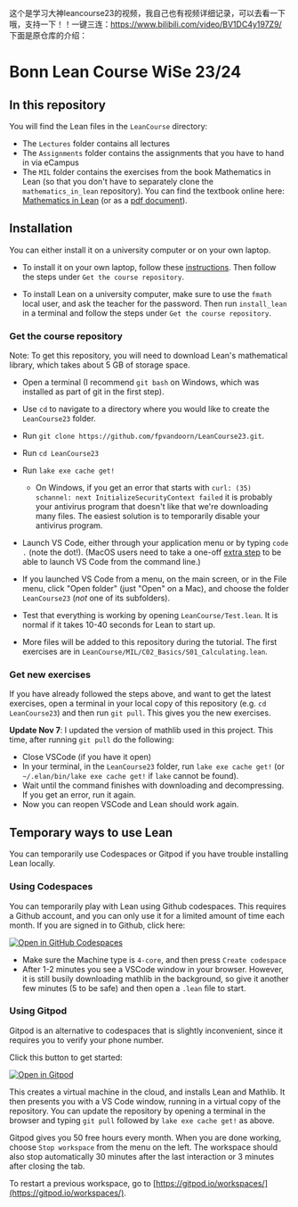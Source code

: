 这个是学习大神leancourse23的视频，我自己也有视频详细记录，可以去看一下哦，支持一下！！一键三连：https://www.bilibili.com/video/BV1DC4y197Z9/
下面是原仓库的介绍：


# Bonn Lean Course WiSe 23/24

## In this repository

You will find the Lean files in the `LeanCourse` directory:
* The `Lectures` folder contains all lectures
* The `Assignments` folder contains the assignments that you have to hand in via eCampus
* The `MIL` folder contains the exercises from the book Mathematics in Lean (so that you don't have to separately clone the `mathematics_in_lean` repository). You can find the textbook online here:
[Mathematics in Lean](https://leanprover-community.github.io/mathematics_in_lean/)
(or as a
[pdf document](https://leanprover-community.github.io/mathematics_in_lean/mathematics_in_lean.pdf)).

## Installation

You can either install it on a university computer or on your own laptop.

* To install it on your own laptop, follow these [instructions](https://leanprover-community.github.io/get_started.html). Then follow the steps under `Get the course repository`.

* To install Lean on a university computer, make sure to use the `fmath` local user, and ask the teacher for the password. Then run `install_lean` in a terminal and follow the steps under `Get the course repository`.

### Get the course repository

Note: To get this repository, you will need to download Lean's mathematical library, which takes about 5 GB of storage space.

* Open a terminal (I recommend `git bash` on Windows, which was installed as part of git in the first step).

* Use `cd` to navigate to a directory where you would like to create the `LeanCourse23` folder.

* Run `git clone https://github.com/fpvandoorn/LeanCourse23.git`.

* Run `cd LeanCourse23`

* Run `lake exe cache get!`
  * On Windows, if you get an error that starts with `curl: (35) schannel: next InitializeSecurityContext failed` it is probably your antivirus program that doesn't like that we're downloading many files. The easiest solution is to temporarily disable your antivirus program.

* Launch VS Code, either through your application menu or by typing
  `code .` (note the dot!). (MacOS users need to take a one-off
  [extra step](https://code.visualstudio.com/docs/setup/mac#_launching-from-the-command-line)
   to be able to launch VS Code from the command line.)

* If you launched VS Code from a menu, on the main screen, or in the File menu,
  click "Open folder" (just "Open" on a Mac), and choose the folder
  `LeanCourse23` (*not* one of its subfolders).

* Test that everything is working by opening `LeanCourse/Test.lean`.
  It is normal if it takes 10-40 seconds for Lean to start up.

* More files will be added to this repository during the tutorial. The first exercises are in `LeanCourse/MIL/C02_Basics/S01_Calculating.lean`.

### Get new exercises

If you have already followed the steps above, and want to get the latest exercises, open a terminal in your local copy of this repository (e.g. `cd LeanCourse23`) and then run `git pull`. This gives you the new exercises.

**Update Nov 7**: I updated the version of mathlib used in this project. This time, after running `git pull` do the following:
* Close VSCode (if you have it open)
* In your terminal, in the `LeanCourse23` folder, run `lake exe cache get!` (or `~/.elan/bin/lake exe cache get!` if `lake` cannot be found).
* Wait until the command finishes with downloading and decompressing. If you get an error, run it again.
* Now you can reopen VSCode and Lean should work again.

## Temporary ways to use Lean

You can temporarily use Codespaces or Gitpod if you have trouble installing Lean locally.

### Using Codespaces

You can temporarily play with Lean using Github codespaces. This requires a Github account, and you can only use it for a limited amount of time each month. If you are signed in to Github, click here:

<a href='https://codespaces.new/fpvandoorn/LeanCourse23' target="_blank" rel="noreferrer noopener"><img src='https://github.com/codespaces/badge.svg' alt='Open in GitHub Codespaces' style='max-width: 100%;'></a>

* Make sure the Machine type is `4-core`, and then press `Create codespace`
* After 1-2 minutes you see a VSCode window in your browser. However, it is still busily downloading mathlib in the background, so give it another few minutes (5 to be safe) and then open a `.lean` file to start.

### Using Gitpod

Gitpod is an alternative to codespaces that is slightly inconvenient, since it requires you to verify your phone number.

Click this button to get started:

[![Open in Gitpod](https://gitpod.io/button/open-in-gitpod.svg)](https://gitpod.io/#https://github.com/fpvandoorn/LeanCourse23)

This creates a virtual machine in the cloud,
and installs Lean and Mathlib.
It then presents you with a VS Code window, running in a virtual
copy of the repository.
You can update the repository by opening a terminal in the browser
and typing `git pull` followed by `lake exe cache get!` as above.

Gitpod gives you 50 free hours every month.
When you are done working, choose `Stop workspace` from the menu on the left.
The workspace should also stop automatically
30 minutes after the last interaction or 3 minutes after closing the tab.

To restart a previous workspace, go to [https://gitpod.io/workspaces/](https://gitpod.io/workspaces/).
